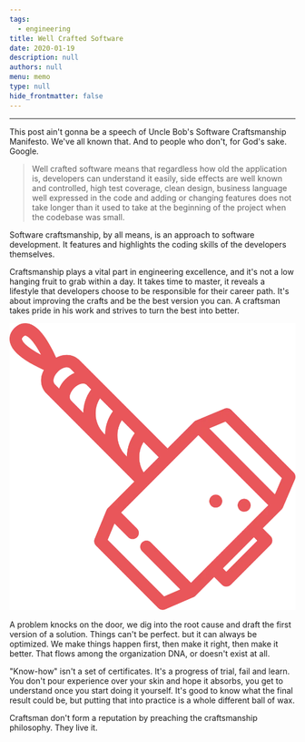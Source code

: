 ```yaml
---
tags: 
  - engineering
title: Well Crafted Software
date: 2020-01-19
description: null
authors: null
menu: memo
type: null
hide_frontmatter: false
---
```


---

This post ain't gonna be a speech of Uncle Bob's Software Craftsmanship Manifesto. We've all known that. And to people who don't, for God's sake. Google.

> Well crafted software means that regardless how old the application is, developers can understand it easily, side effects are well known and controlled, high test coverage, clean design, business language well expressed in the code and adding or changing features does not take longer than it used to take at the beginning of the project when the codebase was small.

Software craftsmanship, by all means, is an approach to software development. It features and highlights the coding skills of the developers themselves.

Craftsmanship plays a vital part in engineering excellence, and it's not a low hanging fruit to grab within a day. It takes time to master, it reveals a lifestyle that developers choose to be responsible for their  career path. It's about improving the crafts and be the best version you can. A craftsman takes pride in his work and strives to turn the best into better.

![](assets/well-crafted-software_871104804c16cbc9ea337a0b8c851035_md5.webp)

A problem knocks on the door, we dig into the root cause and draft the first version of a solution. Things can't be perfect. but it can always be optimized. We make things happen first, then make it right, then make it better. That flows among the organization DNA, or doesn't exist at all.

"Know-how" isn't a set of certificates. It's a progress of trial, fail and learn. You don't pour experience over your skin and hope it absorbs, you get to understand once you start doing it yourself. It's good to know what the final result could be, but putting that into practice is a whole different ball of wax.

Craftsman don't form a reputation by preaching the craftsmanship philosophy. They live it.

